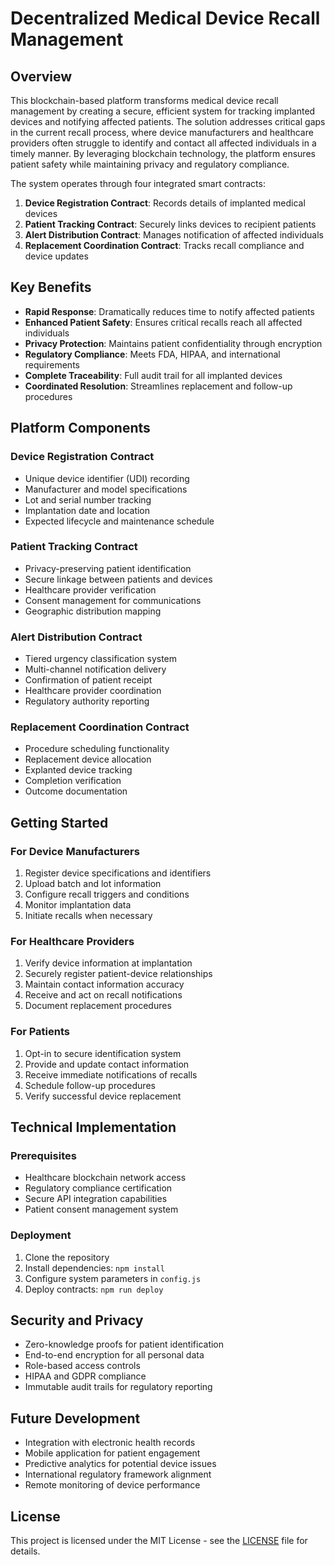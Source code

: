 # Decentralized Medical Device Recall Management

## Overview

This blockchain-based platform transforms medical device recall management by creating a secure, efficient system for tracking implanted devices and notifying affected patients. The solution addresses critical gaps in the current recall process, where device manufacturers and healthcare providers often struggle to identify and contact all affected individuals in a timely manner. By leveraging blockchain technology, the platform ensures patient safety while maintaining privacy and regulatory compliance.

The system operates through four integrated smart contracts:

1. **Device Registration Contract**: Records details of implanted medical devices
2. **Patient Tracking Contract**: Securely links devices to recipient patients
3. **Alert Distribution Contract**: Manages notification of affected individuals
4. **Replacement Coordination Contract**: Tracks recall compliance and device updates

## Key Benefits

- **Rapid Response**: Dramatically reduces time to notify affected patients
- **Enhanced Patient Safety**: Ensures critical recalls reach all affected individuals
- **Privacy Protection**: Maintains patient confidentiality through encryption
- **Regulatory Compliance**: Meets FDA, HIPAA, and international requirements
- **Complete Traceability**: Full audit trail for all implanted devices
- **Coordinated Resolution**: Streamlines replacement and follow-up procedures

## Platform Components

### Device Registration Contract
- Unique device identifier (UDI) recording
- Manufacturer and model specifications
- Lot and serial number tracking
- Implantation date and location
- Expected lifecycle and maintenance schedule

### Patient Tracking Contract
- Privacy-preserving patient identification
- Secure linkage between patients and devices
- Healthcare provider verification
- Consent management for communications
- Geographic distribution mapping

### Alert Distribution Contract
- Tiered urgency classification system
- Multi-channel notification delivery
- Confirmation of patient receipt
- Healthcare provider coordination
- Regulatory authority reporting

### Replacement Coordination Contract
- Procedure scheduling functionality
- Replacement device allocation
- Explanted device tracking
- Completion verification
- Outcome documentation

## Getting Started

### For Device Manufacturers
1. Register device specifications and identifiers
2. Upload batch and lot information
3. Configure recall triggers and conditions
4. Monitor implantation data
5. Initiate recalls when necessary

### For Healthcare Providers
1. Verify device information at implantation
2. Securely register patient-device relationships
3. Maintain contact information accuracy
4. Receive and act on recall notifications
5. Document replacement procedures

### For Patients
1. Opt-in to secure identification system
2. Provide and update contact information
3. Receive immediate notifications of recalls
4. Schedule follow-up procedures
5. Verify successful device replacement

## Technical Implementation

### Prerequisites
- Healthcare blockchain network access
- Regulatory compliance certification
- Secure API integration capabilities
- Patient consent management system

### Deployment
1. Clone the repository
2. Install dependencies: `npm install`
3. Configure system parameters in `config.js`
4. Deploy contracts: `npm run deploy`

## Security and Privacy

- Zero-knowledge proofs for patient identification
- End-to-end encryption for all personal data
- Role-based access controls
- HIPAA and GDPR compliance
- Immutable audit trails for regulatory reporting

## Future Development

- Integration with electronic health records
- Mobile application for patient engagement
- Predictive analytics for potential device issues
- International regulatory framework alignment
- Remote monitoring of device performance

## License

This project is licensed under the MIT License - see the [LICENSE](LICENSE) file for details.
